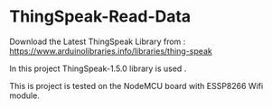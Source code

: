 # ThingSpeak-Read-Data

Download the Latest ThingSpeak Library from : https://www.arduinolibraries.info/libraries/thing-speak

In this project ThingSpeak-1.5.0 library is used .

This is project is tested on the NodeMCU board with ESSP8266 Wifi module.
